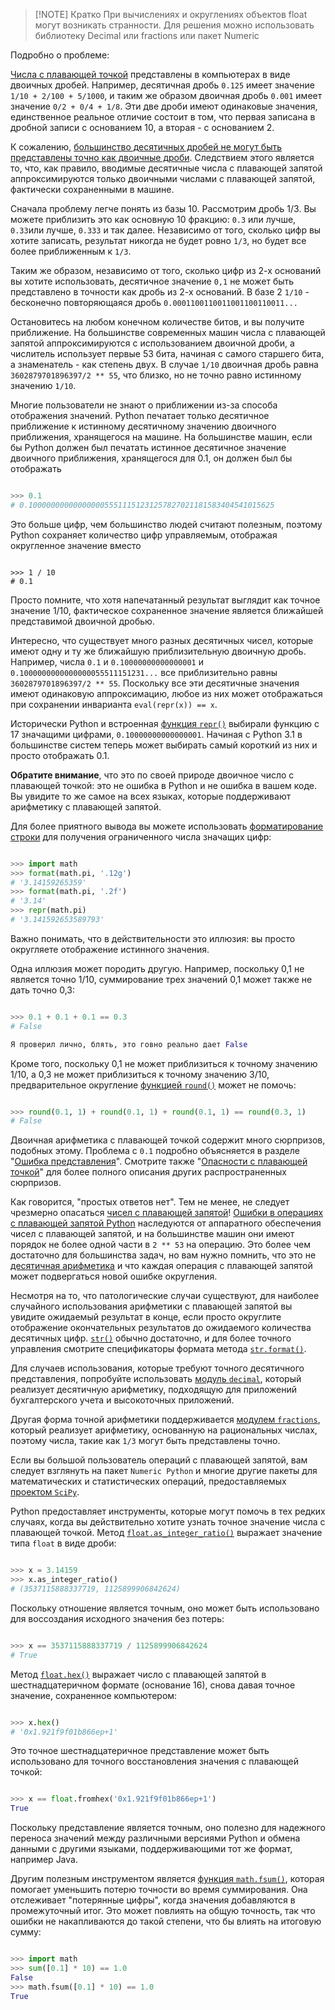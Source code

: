 

> [!NOTE] Кратко
> При вычислениях и округлениях объектов float могут возникать странности. 
> Для решения можно использовать библиотеку Decimal или fractions или пакет Numeric



Подробно о проблеме:

[Числа с плавающей точкой](https://docs-python.ru/tutorial/osnovnye-vstroennye-tipy-python/tip-dannyh-float-veschestvennye-chisla/ "Вещественные числа float в Python.") представлены в компьютерах в виде двоичных дробей. Например, десятичная дробь `0.125` имеет значение `1/10 + 2/100 + 5/1000`, и таким же образом двоичная дробь `0.001` имеет значение `0/2 + 0/4 + 1/8`. Эти две дроби имеют одинаковые значения, единственное реальное отличие состоит в том, что первая записана в дробной записи с основанием 10, а вторая - с основанием 2.

К сожалению, [большинство десятичных дробей не могут быть представлены точно как двоичные дроби](https://docs-python.ru/tutorial/operatsii-chislami-python/problemy-chisel-plavajuschej-zapjatoj/ "Проблемы точности чисел float в Python."). Следствием этого является то, что, как правило, вводимые десятичные числа с плавающей запятой аппроксимируются только двоичными числами с плавающей запятой, фактически сохраненными в машине.

Сначала проблему легче понять из базы 10. Рассмотрим дробь 1/3. Вы можете приблизить это как основную 10 фракцию: `0.3` или лучше, `0.33`или лучше, `0.333` и так далее. Независимо от того, сколько цифр вы хотите записать, результат никогда не будет ровно `1/3`, но будет все более приближенным к `1/3`.

Таким же образом, независимо от того, сколько цифр из 2-х оснований вы хотите использовать, десятичное значение `0,1` не может быть представлено в точности как дробь из 2-х оснований. В базе 2 `1/10` - бесконечно повторяющаяся дробь `0.0001100110011001100110011...`

Остановитесь на любом конечном количестве битов, и вы получите приближение. На большинстве современных машин числа с плавающей запятой аппроксимируются с использованием двоичной дроби, а числитель использует первые 53 бита, начиная с самого старшего бита, а знаменатель - как степень двух. В случае `1/10` двоичная дробь равна `3602879701896397/2 ** 55`, что близко, но не точно равно истинному значению `1/10`.

Многие пользователи не знают о приближении из-за способа отображения значений. Python печатает только десятичное приближение к истинному десятичному значению двоичного приближения, хранящегося на машине. На большинстве машин, если бы Python должен был печатать истинное десятичное значение двоичного приближения, хранящегося для 0.1, он должен был бы отображать

```python

>>> 0.1
# 0.1000000000000000055511151231257827021181583404541015625

```

Это больше цифр, чем большинство людей считают полезным, поэтому Python сохраняет количество цифр управляемым, отображая округленное значение вместо

```pytbon

>>> 1 / 10
# 0.1

```

Просто помните, что хотя напечатанный результат выглядит как точное значение 1/10, фактическое сохраненное значение является ближайшей представимой двоичной дробью.

Интересно, что существует много разных десятичных чисел, которые имеют одну и ту же ближайшую приблизительную двоичную дробь. Например, числа `0.1` и `0.10000000000000001` и `0.1000000000000000055511151231...` все приблизительно равны `3602879701896397/2 ** 55`. Поскольку все эти десятичные значения имеют одинаковую аппроксимацию, любое из них может отображаться при сохранении инварианта `eval(repr(x)) == x`.

Исторически Python и встроенная [функция `repr()`](https://docs-python.ru/tutorial/vstroennye-funktsii-interpretatora-python/funktsija-repr/ "Функция repr() в Python, описание объекта.") выбирали функцию с 17 значащими цифрами, `0.10000000000000001`. Начиная с Python 3.1 в большинстве систем теперь может выбирать самый короткий из них и просто отображать 0.1.

**Обратите внимание**, что это по своей природе двоичное число с плавающей точкой: это не ошибка в Python и не ошибка в вашем коде. Вы увидите то же самое на всех языках, которые поддерживают арифметику с плавающей запятой.

Для более приятного вывода вы можете использовать [форматирование строки](https://docs-python.ru/tutorial/vstroennye-funktsii-interpretatora-python/funktsija-format/ "Функция format() в Python, форматирует значение переменной.") для получения ограниченного числа значащих цифр:

```python

>>> import math
>>> format(math.pi, '.12g')
# '3.14159265359'
>>> format(math.pi, '.2f')
# '3.14'
>>> repr(math.pi)
# '3.141592653589793'

```

Важно понимать, что в действительности это иллюзия: вы просто округляете отображение истинного значения.

Одна иллюзия может породить другую. Например, поскольку 0,1 не является точно 1/10, суммирование трех значений 0,1 может также не дать точно 0,3:

```python

>>> 0.1 + 0.1 + 0.1 == 0.3
# False

Я проверил лично, блять, это говно реально дает False 

```

Кроме того, поскольку 0,1 не может приблизиться к точному значению 1/10, а 0,3 не может приблизиться к точному значению 3/10, предварительное округление [функцией `round()`](https://docs-python.ru/tutorial/vstroennye-funktsii-interpretatora-python/funktsija-round/ "Функция round() в Python, округляет число.") может не помочь:

```python

>>> round(0.1, 1) + round(0.1, 1) + round(0.1, 1) == round(0.3, 1)
# False

```

Двоичная арифметика с плавающей точкой содержит много сюрпризов, подобных этому. Проблема с `0.1` подробно объясняется в разделе "[Ошибка представления](https://docs-python.ru/tutorial/operatsii-chislami-python/problemy-chisel-plavajuschej-zapjatoj/#float-error)". Смотрите также "[Опасности с плавающей точкой](http://www.lahey.com/float.htm)" для более полного описания других распространенных сюрпризов.

Как говорится, "простых ответов нет". Тем не менее, не следует чрезмерно опасаться [чисел с плавающей запятой](https://docs-python.ru/tutorial/osnovnye-vstroennye-tipy-python/tip-dannyh-float-veschestvennye-chisla/ "Вещественные числа float в Python.")! [Ошибки в операциях с плавающей запятой Python](https://docs-python.ru/tutorial/operatsii-chislami-python/problemy-chisel-plavajuschej-zapjatoj/ "Проблемы точности чисел float в Python.") наследуются от аппаратного обеспечения чисел с плавающей запятой, и на большинстве машин они имеют порядок не более одной части в `2 ** 53` на операцию. Это более чем достаточно для большинства задач, но вам нужно помнить, что это не [десятичная арифметика](https://docs-python.ru/standart-library/modul-decimal-python/ "Модуль decimal в Python, десятичная арифметика.") и что каждая операция с плавающей запятой может подвергаться новой ошибке округления.

Несмотря на то, что патологические случаи существуют, для наиболее случайного использования арифметики с плавающей запятой вы увидите ожидаемый результат в конце, если просто округлите отображение окончательных результатов до ожидаемого количества десятичных цифр. [`str()`](https://docs-python.ru/tutorial/vstroennye-funktsii-interpretatora-python/klass-str/ "Класс str() в Python, преобразует объект в строку.") обычно достаточно, и для более точного управления смотрите спецификаторы формата метода [`str.format()`](https://docs-python.ru/tutorial/operatsii-tekstovymi-strokami-str-python/metod-str-format/ "Метод str.format() в Python, форматирует строку.").

Для случаев использования, которые требуют точного десятичного представления, попробуйте использовать [модуль `decimal`](https://docs-python.ru/standart-library/modul-decimal-python/ "Модуль decimal в Python, десятичная арифметика."), который реализует десятичную арифметику, подходящую для приложений бухгалтерского учета и высокоточных приложений.

Другая форма точной арифметики поддерживается [модулем `fractions`](https://docs-python.ru/standart-library/modul-fractions-python/ "Модуль fractions, рациональные числа в Python."), который реализует арифметику, основанную на рациональных числах, поэтому числа, такие как `1/3` могут быть представлены точно.

Если вы большой пользователь операций с плавающей запятой, вам следует взглянуть на пакет `Numeric Python` и многие другие пакеты для математических и статистических операций, предоставляемых [проектом `SciPy`](https://scipy.org).

Python предоставляет инструменты, которые могут помочь в тех редких случаях, когда вы действительно хотите узнать точное значение числа с плавающей точкой. Метод [`float.as_integer_ratio()`](https://docs-python.ru/tutorial/osnovnye-vstroennye-tipy-python/tip-dannyh-float-veschestvennye-chisla/ "Вещественные числа float в Python.") выражает значение типа `float` в виде дроби:

```python

>>> x = 3.14159
>>> x.as_integer_ratio()
# (3537115888337719, 1125899906842624)

```

Поскольку отношение является точным, оно может быть использовано для воссоздания исходного значения без потерь:

```python

>>> x == 3537115888337719 / 1125899906842624
# True

```

Метод [`float.hex()`](https://docs-python.ru/tutorial/osnovnye-vstroennye-tipy-python/tip-dannyh-float-veschestvennye-chisla/ "Вещественные числа float в Python.") выражает число с плавающей запятой в шестнадцатеричном формате (основание 16), снова давая точное значение, сохраненное компьютером:

```python

>>> x.hex()
# '0x1.921f9f01b866ep+1'

```

Это точное шестнадцатеричное представление может быть использовано для точного восстановления значения с плавающей точкой:

```python

>>> x == float.fromhex('0x1.921f9f01b866ep+1')
True

```

Поскольку представление является точным, оно полезно для надежного переноса значений между различными версиями Python и обмена данными с другими языками, поддерживающими тот же формат, например Java.

Другим полезным инструментом является [функция `math.fsum()`](https://docs-python.ru/standart-library/modul-math-python/funktsii-teorii-chisel-modulja-math/ "Функции теории чисел модуля math в Python."), которая помогает уменьшить потерю точности во время суммирования. Она отслеживает "потерянные цифры", когда значения добавляются в промежуточный итог. Это может повлиять на общую точность, так что ошибки не накапливаются до такой степени, что бы влиять на итоговую сумму:

```python

>>> import math
>>> sum([0.1] * 10) == 1.0
False
>>> math.fsum([0.1] * 10) == 1.0
True

```


